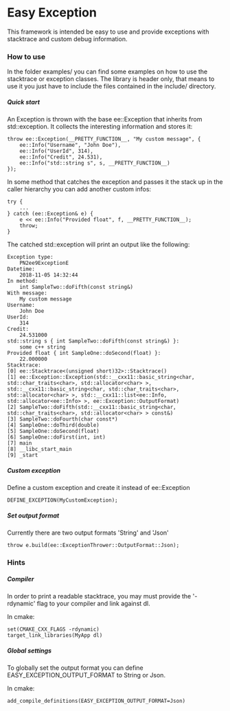 # Easy Exception

This framework is intended be easy to use and provide exceptions with stacktrace and custom debug information.

### How to use

In the folder examples/ you can find some examples on how to use the stacktrace or exception classes.
The library is header only, that means to use it you just have to include the files contained in the include/ directory.

##### Quick start

An Exception is thrown with the base ee::Exception that inherits from std::exception. It collects the interesting information and stores it:

    throw ee::Exception(__PRETTY_FUNCTION__, "My custom message", {
        ee::Info("Username", "John Doe"),
        ee::Info("UserId", 314),
        ee::Info("Credit", 24.531),
        ee::Info("std::string s", s, __PRETTY_FUNCTION__)
    });

In some method that catches the exception and passes it the stack up in the caller hierarchy you can add another custom infos:

    try {
        ...
    } catch (ee::Exception& e) {
        e << ee::Info("Provided float", f, __PRETTY_FUNCTION__);
        throw;
    }
    
The catched std::exception will print an output like the following:
    
    Exception type:
    	PN2ee9ExceptionE
    Datetime:
    	2018-11-05 14:32:44
    In method:
    	int SampleTwo::doFifth(const string&)
    With message:
    	My custom message
    Username:
    	John Doe
    UserId:
    	314
    Credit:
    	24.531000
    std::string s { int SampleTwo::doFifth(const string&) }:
    	some c++ string
    Provided float { int SampleOne::doSecond(float) }:
    	22.000000
    Stacktrace:
    [0] ee::Stacktrace<(unsigned short)32>::Stacktrace()
    [1] ee::Exception::Exception(std::__cxx11::basic_string<char, std::char_traits<char>, std::allocator<char> >, std::__cxx11::basic_string<char, std::char_traits<char>, std::allocator<char> >, std::__cxx11::list<ee::Info, std::allocator<ee::Info> >, ee::Exception::OutputFormat)
    [2] SampleTwo::doFifth(std::__cxx11::basic_string<char, std::char_traits<char>, std::allocator<char> > const&)
    [3] SampleTwo::doFourth(char const*)
    [4] SampleOne::doThird(double)
    [5] SampleOne::doSecond(float)
    [6] SampleOne::doFirst(int, int)
    [7] main
    [8] __libc_start_main
    [9] _start

##### Custom exception

Define a custom exception and create it instead of ee::Exception

    DEFINE_EXCEPTION(MyCustomException);

##### Set output format

Currently there are two output formats 'String' and 'Json'

    throw e.build(ee::ExceptionThrower::OutputFormat::Json);

### Hints

##### Compiler

In order to print a readable stacktrace, you may must provide the '-rdynamic' flag to your compiler and link against dl.

In cmake:

    set(CMAKE_CXX_FLAGS -rdynamic)
    target_link_libraries(MyApp dl)

##### Global settings

To globally set the output format you can define EASY_EXCEPTION_OUTPUT_FORMAT to String or Json.

In cmake:

    add_compile_definitions(EASY_EXCEPTION_OUTPUT_FORMAT=Json)
